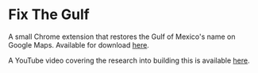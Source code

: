 # Fix The Gulf

A small Chrome extension that restores the Gulf of Mexico's name on Google Maps. Available for download [here](https://chromewebstore.google.com/detail/restore-the-gulf-of-mexic/lonhbfacjemgflooloncigacbgmdgfmo?authuser=0&hl=en).

A YouTube video covering the research into building this is available [here](https://youtu.be/F5m2JxplnXk).


